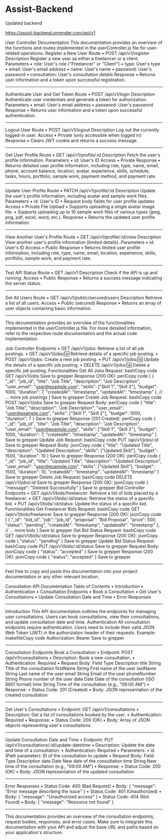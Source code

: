 # Assist-Backend
Updated backend

https://assist-backend.onrender.com/api/v1


User Controller Documentation
This documentation provides an overview of the functions and routes implemented in the userController.js file for user-related operations.
Register a New User
Route
•	POST /api/v1/register
Description
Register a new user as either a freelancer or a client.
Parameters
•	role: User's role ("Freelancer" or "Client")
•	type: User's type
•	email: User's email address
•	name: User's name
•	password: User's password
•	consultation: User's consultation details
Response
•	Returns user information and a token upon successful registration.
________________________________________
Authenticate User and Get Token
Route
•	POST /api/v1/login
Description
Authenticate user credentials and generate a token for authorization.
Parameters
•	email: User's email address
•	password: User's password
Response
•	Returns user information and a token upon successful authentication.
________________________________________
Logout User
Route
•	POST /api/v1/logout
Description
Log out the currently logged-in user.
Access
•	Private (only accessible when logged in)
Response
•	Clears JWT cookie and returns a success message.
________________________________________
Get User Profile
Route
•	GET /api/v1/profile/:id
Description
Fetch the user's profile information.
Parameters
•	id: User's ID
Access
•	Private
Response
•	Returns detailed user profile information, including role, type, name, email, phone, account balance, location, avatar, experience, skills, schedule, tasks, hours, portfolio, sample work, payment method, and payment rate.
________________________________________
Update User Profile
Route
•	PATCH /api/v1/profile/:id
Description
Update the user's profile information, including avatar and sample work files.
Parameters
•	id: User's ID
•	Request body fields for user profile updates
Access
•	Private
File Upload
•	Supports uploading a single avatar image file.
•	Supports uploading up to 10 sample work files of various types (jpeg, png, pdf, excel, word, etc.).
Response
•	Returns the updated user profile information.
________________________________________
View Another User's Profile
Route
•	GET /api/v1/profile/:id/view
Description
View another user's profile information (limited details).
Parameters
•	id: User's ID
Access
•	Public
Response
•	Returns limited user profile information, including role, type, name, email, location, experience, skills, portfolio, sample work, and payment rate.
________________________________________
Test API Status
Route
•	GET /api/v1
Description
Check if the API is up and running.
Access
•	Public
Response
•	Returns a success message indicating the server status.
________________________________________
Get All Users
Route
•	GET /api/v1/public/secured/users
Description
Retrieve a list of all users.
Access
•	Public (secured)
Response
•	Returns an array of user objects containing basic information.
________________________________________
This documentation provides an overview of the functionalities implemented in the userController.js file. For more detailed information, refer to the respective route documentation and the actual code implementation.




Job Controller
Endpoints
•	GET /api/v1/jobs: Retrieve a list of all job postings.
•	GET /api/v1/jobs/:id: Retrieve details of a specific job posting.
•	POST /api/v1/jobs: Create a new job posting.
•	PUT /api/v1/jobs/:id: Update the details of a specific job posting.
•	DELETE /api/v1/jobs/:id: Delete a specific job posting.
Functionalities
Get All Jobs
Request:
bashCopy code
GET /api/v1/jobs 
Save to grepper
Response (200 OK):
perlCopy code
[ { "_id": "job_id", "title": "Job Title", "description": "Job Description", "user_email": "user@example.com", "skills": ["Skill 1", "Skill 2"], "budget": 1000, "duration": 7, "createdAt": "timestamp", "updatedAt": "timestamp" }, // ... more job postings ] 
Save to grepper
Create Job
Request:
bashCopy code
POST /api/v1/jobs 
Save to grepper
Request Body:
perlCopy code
{ "title": "Job Title", "description": "Job Description", "user_email": "user@example.com", "skills": ["Skill 1", "Skill 2"], "budget": 1000, "duration": 7 } 
Save to grepper
Response (201 Created):
perlCopy code
{ "_id": "job_id", "title": "Job Title", "description": "Job Description", "user_email": "user@example.com", "skills": ["Skill 1", "Skill 2"], "budget": 1000, "duration": 7, "createdAt": "timestamp", "updatedAt": "timestamp" } 
Save to grepper
Update Job
Request:
bashCopy code
PUT /api/v1/jobs/:id 
Save to grepper
Request Body:
jsonCopy code
{ "title": "Updated Title", "description": "Updated Description", "skills": ["Updated Skill"], "budget": 1500, "duration": 10 } 
Save to grepper
Response (200 OK):
perlCopy code
{ "_id": "job_id", "title": "Updated Title", "description": "Updated Description", "user_email": "user@example.com", "skills": ["Updated Skill"], "budget": 1500, "duration": 10, "createdAt": "timestamp", "updatedAt": "timestamp" } 
Save to grepper
Delete Job
Request:
bashCopy code
DELETE /api/v1/jobs/:id 
Save to grepper
Response (200 OK):
jsonCopy code
{ "message": "Deleted Successfully" } 
Save to grepper
Bid Controller
Endpoints
•	GET /api/v1/bids/freelancer: Retrieve a list of bids placed by a freelancer.
•	GET /api/v1/bids/:id/status: Retrieve the status of a specific bid.
•	PUT /api/v1/bids/:id/status: Update the status of a specific bid.
Functionalities
Get Freelancer Bids
Request:
bashCopy code
GET /api/v1/bids/freelancer 
Save to grepper
Response (200 OK):
jsonCopy code
[ { "_id": "bid_id", "job": "job_id", "proposal": "Bid Proposal", "price": 500, "status": "pending", "createdAt": "timestamp", "updatedAt": "timestamp" }, // ... more bids ] 
Save to grepper
Get Bid Status
Request:
bashCopy code
GET /api/v1/bids/:id/status 
Save to grepper
Response (200 OK):
jsonCopy code
{ "status": "pending" } 
Save to grepper
Update Bid Status
Request:
bashCopy code
PUT /api/v1/bids/:id/status 
Save to grepper
Request Body:
jsonCopy code
{ "status": "accepted" } 
Save to grepper
Response (200 OK):
jsonCopy code
{ "status": "accepted" } 
Save to grepper
________________________________________
Feel free to copy and paste this documentation into your project documentation or any other relevant location.


Consultation API Documentation
Table of Contents
•	Introduction
•	Authentication
•	Consultation Endpoints
•	Book a Consultation
•	Get User's Consultations
•	Update Consultation Date and Time
•	Error Responses
________________________________________
Introduction
This API documentation outlines the endpoints for managing user consultations. Users can book consultations, view their consultations, and update consultation date and time.
Authentication
All consultation endpoints require authentication. Users need to include their valid JSON Web Token (JWT) in the authorization header of their requests.
Example:
makefileCopy code
Authorization: Bearer <token> 
Save to grepper
________________________________________
Consultation Endpoints
Book a Consultation
•	Endpoint: POST /api/v1/consultations
•	Description: Book a new consultation.
•	Authentication: Required
•	Request Body:
Field	Type	Description
title	String	Title of the consultation
firstName	String	First name of the user
lastName	String	Last name of the user
email	String	Email of the user
phoneNumber	String	Phone number of the user
date	Date	Date of the consultation (ISO 8601 format)
time	String	Time of the consultation (e.g., "09:00 AM")
•	Response:
•	Status Code: 201 (Created)
•	Body: JSON representation of the created consultation
________________________________________
Get User's Consultations
•	Endpoint: GET /api/v1/consultations
•	Description: Get a list of consultations booked by the user.
•	Authentication: Required
•	Response:
•	Status Code: 200 (OK)
•	Body: Array of JSON objects representing user's consultations
________________________________________
Update Consultation Date and Time
•	Endpoint: PUT /api/v1/consultations/:id/update-datetime
•	Description: Update the date and time of a consultation.
•	Authentication: Required
•	Parameters:
•	id (Path parameter): ID of the consultation to update
•	Request Body:
Field	Type	Description
date	Date	New date of the consultation
time	String	New time of the consultation (e.g., "09:00 AM")
•	Response:
•	Status Code: 200 (OK)
•	Body: JSON representation of the updated consultation
________________________________________
Error Responses
•	Status Code: 400 (Bad Request)
•	Body: { "message": "Error message describing the issue" }
•	Status Code: 401 (Unauthorized)
•	Body: { "message": "Unauthorized access" }
•	Status Code: 404 (Not Found)
•	Body: { "message": "Resource not found" }
________________________________________
This documentation provides an overview of the consultation endpoints, request bodies, responses, and error cases. Make sure to integrate this documentation with your API and adjust the base URL and paths based on your application's structure.

